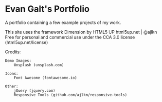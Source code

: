 # Evan Galt's Portfolio

A portfolio containing a few example projects of my work.


This site uses the framework Dimension by HTML5 UP
html5up.net | @ajlkn
Free for personal and commercial use under the CCA 3.0 license (html5up.net/license)

Credits:

    Demo Images:
		Unsplash (unsplash.com)

    Icons:
		Font Awesome (fontawesome.io)

    Other:
		jQuery (jquery.com)
		Responsive Tools (github.com/ajlkn/responsive-tools)
